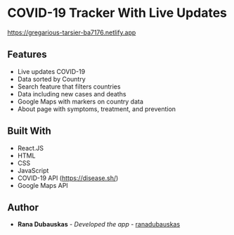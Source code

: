 # COVID-19 Tracker With Live Updates

https://gregarious-tarsier-ba7176.netlify.app


## Features
- Live updates COVID-19
- Data sorted by Country
- Search feature that filters countries
- Data including new cases and deaths
- Google Maps with markers on country data 
- About page with symptoms, treatment, and prevention

## Built With

- React.JS
- HTML
- CSS
- JavaScript
- COVID-19 API (https://disease.sh/)
- Google Maps API

## Author

  - **Rana Dubauskas** - *Developed the app* -
    [ranadubauskas](https://github.com/ranadubauskas)
